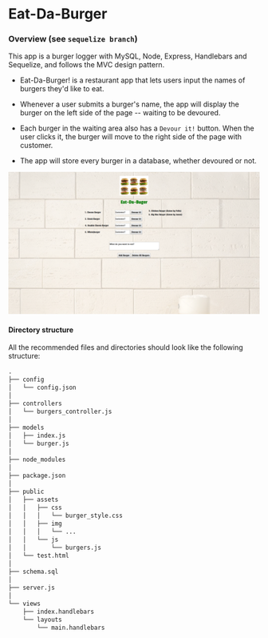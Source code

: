 # Eat-Da-Burger

### Overview (see `sequelize branch`)

This app is a burger logger with MySQL, Node, Express, Handlebars and Sequelize, and follows the MVC design pattern.

* Eat-Da-Burger! is a restaurant app that lets users input the names of burgers they'd like to eat.

* Whenever a user submits a burger's name, the app will display the burger on the left side of the page -- waiting to be devoured.

* Each burger in the waiting area also has a `Devour it!` button. When the user clicks it, the burger will move to the right side of the page with customer.

* The app will store every burger in a database, whether devoured or not.

![Image](public/assets/image/eat-da-burger.png)

#### Directory structure

All the recommended files and directories should look like the following structure:

```
.
├── config
│   └── config.json
│ 
├── controllers
│   └── burgers_controller.js
│
├── models
│   ├── index.js
│   └── burger.js
│ 
├── node_modules
│ 
├── package.json
│
├── public
│   ├── assets
│   │   ├── css
│   │   │   └── burger_style.css
│   │   ├── img
│   │   │   └── ...
│   │   └── js
│   │       └── burgers.js
│   └── test.html
│
├── schema.sql
│
├── server.js
│
└── views
    ├── index.handlebars
    └── layouts
        └── main.handlebars
```


